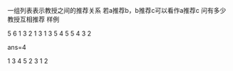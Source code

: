 一组列表表示教授之间的推荐关系
若a推荐b，b推荐c可以看作a推荐c
问有多少教授互相推荐
样例

5 6
1 3
2 1
3 1
3 5
4 5
5 4
3 2

ans=4

1 3
4 5
2 3
1 2